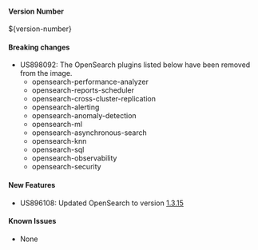 #### Version Number
${version-number}

#### Breaking changes
- US898092: The OpenSearch plugins listed below have been removed from the image.
  - opensearch-performance-analyzer
  - opensearch-reports-scheduler
  - opensearch-cross-cluster-replication
  - opensearch-alerting
  - opensearch-anomaly-detection
  - opensearch-ml
  - opensearch-asynchronous-search
  - opensearch-knn
  - opensearch-sql
  - opensearch-observability
  - opensearch-security

#### New Features
- US896108: Updated OpenSearch to version [1.3.15](https://opensearch.org/versions/opensearch-1-3-15.html)

#### Known Issues
- None
